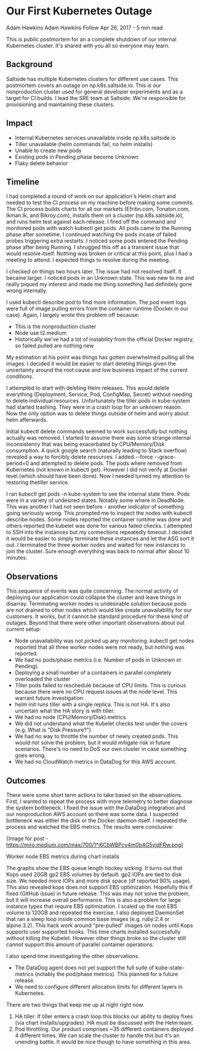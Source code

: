 # Our First Kubernetes Outage
Adam Hawkins
Adam Hawkins
Follow
Apr 26, 2017 - 5 min read

This is public postmortem for an a complete shutdown of our internal Kubernetes cluster. It's shared with you all so everyone may learn.

## Background

Saltside has multiple Kubernetes clusters for different use cases. This postmortem covers an outage on np.k8s.saltside.io. This is our nonproduction cluster used for general developer experiments and as a target for CI builds. I lead the SRE team at Saltside. We're responsible for provisioning and maintaining these clusters.

## Impact
* Internal Kubernetes services unavailable inside np.k8s.saltside.io
* Tiller unavailable (helm commands fail, no helm installs)
* Unable to create new pods
* Existing pods in Pending phase become Unknown
* Flaky delete behavior

## Timeline

I had completed a round of work on our application's Helm chart and needed to test the CI process on my machine before making some commits. The CI process builds charts for all our markets (Efritin.com, Tonaton.com, Ikman.lk, and Bikroy.com), installs them on a cluster (np.k8s.saltside.io), and runs helm test against each release. I fired off the command and monitored pods with watch kubectl get pods. All pods came to the Running phase after sometime. I continued watching the pods incase of failed probes triggering extra restarts. I noticed some pods entered the Pending phase after being Running. I shrugged this off as a transient issue that would resolve itself. Nothing was broken or critical at this point, plus I had a meeting to attend. I expected things to resolve during the meeting.

I checked on things two hours later. The issue had not resolved itself. It became larger. I noticed pods in an Unknown state. This was new to me and really piqued my interest and made me thing something had definitely gone wrong internally.

I used kubectl describe pod to find more information. The pod event logs were full of image pulling errors from the container runtime (Docker in our case). Again, I largely wrote this problem off because:
* This is the nonproduction cluster
* Node use t2.medium
* Historically we've had a lot of instability from the official Docker registry, so failed pulled are nothing new

My estimation at his point was things has gotten overwhelmed pulling all the images. I decided it would be easier to start deleting things given the uncertainty around the root cause and low business impact of the current conditions.

I attempted to start with deleting Helm releases. This would delete everything (Deployment, Service, Pod, ConfigMap, Secret) without needing to delete individual resources. Unfortunately the tiller pods in kube-system had started trashing. They were in a crash loop for an unknown reason. Now the only option was to delete things outside of helm and worry about helm afterwards.

Initial kubectl delete commands seemed to work successfully but nothing actually was removed. I started to assume there was some strange internal inconsistency that was being exacerbated by CPU/Memory/Disk consumption. A quick google search (naturally leading to Stack overflow) revealed a way to forcibly delete resources. I added --force --grace-period=0 and attempted to delete pods. The pods where removed from Kubernetes (not known in kubectl get). However I did not verify at Docker level (which should have been done). Now I needed turned my attention to restoring thetiller service.

I ran kubectl get pods -n kube-system to see the internal state there. Pods were in a variety of undesired states. Notably some where in DeadNode. This was another I had not seen before - another indicator of something going seriously wrong. This prompted me to inspect the nodes with kubectl describe nodes. Some nodes reported the container runtime was done and others reported the kubelet was done for various failed checks. I attempted to SSH into the instances but my connections repeatedly timeout. I decided it would be easier to simply terminate these instances and let the ASG sort it out. I terminated the three worker nodes and waited for new instances to join the cluster. Sure enough everything was back to normal after about 10 minutes.

## Observations

This sequence of events was quite concerning. The normal activity of deploying our application could collapse the cluster and leave things in disarray. Terminating worker nodes is undesirable solution because pods are not drained to other nodes which would like create unavailability for our customers. It works, but it cannot be standard procedure for these kind of outages. Beyond that there were other important observations about out current setup:
* Node unavailability was not picked up any monitoring. kubectl get nodes reported that all three worker nodes were not ready, but nothing was reported.
* We had no pods/phase metrics (i.e. Number of pods in Unknown or Pending).
* Deploying a small number of a containers in parallel completely overloaded the cluster
* Tiller pods failed to reschedule because of CPU limits. This is curious because there were no CPU request issues at the node level. This warrant future investigation.
* helm init runs tiller with a single replica. This is not HA. It's also uncertain what the HA story is with tiller.
* We had no node (CPU/Memory/Disk) metrics
* We did not understand what the Kubelet checks test under the covers (e.g. What is "Disk Pressure?")
* We had no way to throttle the number of newly created pods. This would not solve the problem, but it would mitigate risk in future scenarios. There's no need to DoS our own cluster in case something goes wrong.
* We had no CloudWatch metrics in DataDog for this AWS account.

## Outcomes

There were some short term actions to take based on the observations. First, I wanted to repeat the process with more telemetry to better diagnose the system bottleneck. I fixed the issue with the DataDog integration and our nonproduction AWS account so there was some data. I suspected bottleneck was either the disk or the Docker daemon itself. I repeated the process and watched the EBS metrics. The results were conclusive:

{Image for post - https://miro.medium.com/max/700/1*j6CbWBPcy4m0b4G5yidFRw.png}

Worker node EBS metrics during chart installs

The graphs show the EBS queue length hockey sicking. It turns out that Kops used 20GB gp2 EBS volumes by default. gp2 IOPs are tied to disk size. We needed more IOPs and more disk space (df reported 90% usage). This also revealed kops does not support EBS optimization. Hopefully this if fixed (GitHub issue) in future release. This was may not solve the problem, but it will increase overall performance. This is also a problem for large instance types that require EBS optimization. I scaled up the root EBS volume to 120GB and repeated the exercise. I also deployed DaemonSet that ran a sleep loop inside common base images (e.g. ruby:2.4 or alpine:3.2). This hack work around "pre-pulled" images on nodes until Kops supports user supported hooks. This time charts installed successfully without killing the Kubelet. However other things broke so the cluster still cannot support this amount of parallel container operations.

I also spend time investigating the other observations.
* The DataDog agent does not yet support the full suite of kube-state-metrics (notably the pod/phase metrics). This planned for a future release.
* We need to configure different allocation limits for different layers in Kubernetes.

There are two things that keep me up at night right now.
1. HA tiller. If tiller enters a crash loop this blocks our ability to deploy fixes (via chart installs/upgrades). HA must be discussed with the Helm team.
2. Pod throttling. Our product comprises ~35 different containers deployed 4 different times. We can scale the cluster to handle this but it's an unending battle. It would be nice though to have something in this area.